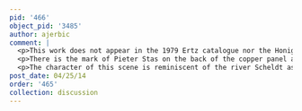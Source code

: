 ```yaml
---
pid: '466'
object_pid: '3485'
author: ajerbic
comment: |
  <p>This work does not appear in the 1979 Ertz catalogue nor the Honig Database.</p>
  <p>There is the mark of Pieter Stas on the back of the copper panel as well as the hand of Antwerp.</p>
  <p>The character of this scene is reminiscent of the river Scheldt as it passes though the Flemish countryside on its gradual course toward Antwerp and the North Sea. The large Church dominating the horizon in the distance is recognizable as the Antwerp Cathedral.</p>
post_date: 04/25/14
order: '465'
collection: discussion
---
```

